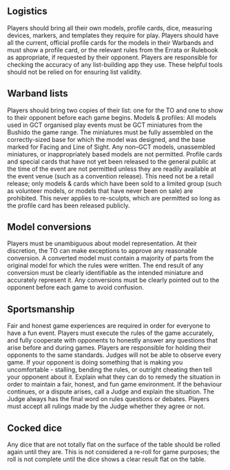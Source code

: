 ## Logistics
Players should bring all their own models, profile cards, dice, measuring devices, markers, and templates they require for play. 
Players should have all the current, official profile cards for the models in their Warbands and must show a profile card, or the relevant rules from the Errata or Rulebook as appropriate, if requested by their opponent. 
Players are responsible for checking the accuracy of any list-building app they use. These helpful tools should not be relied on for ensuring list validity.

## Warband lists
Players should bring two copies of their list: one for the TO and one to show to their opponent before each game begins. 
Models & profiles: All models used in GCT organised play events must be GCT miniatures from the Bushido the game range. The miniatures must be fully assembled on the correctly-sized base for which the model was designed, and the base marked for Facing and Line of Sight. Any non–GCT models, unassembled miniatures, or inappropriately based models are not permitted. 
Profile cards and special cards that have not yet been released to the general public at the time of the event are not permitted unless they are readily available at the event venue (such as a convention release). This need not be a retail release; only models & cards which have been sold to a limited group (such as volunteer models, or models that have never been on sale) are prohibited. This never applies to re-sculpts, which are permitted so long as the profile card has been released publicly.

## Model conversions
Players must be unambiguous about model representation. At their discretion, the TO can make exceptions to approve any reasonable conversion. A converted model must contain a majority of parts from the original model for which the rules were written. The end result of any conversion must be clearly identifiable as the intended miniature and accurately represent it. Any conversions must be clearly pointed out to the opponent before each game to avoid confusion. 

## Sportsmanship
Fair and honest game experiences are required in order for everyone to have a fun event. Players must execute the rules of the game accurately, and fully cooperate with opponents to honestly answer any questions that arise before and during games.
Players are responsible for holding their opponents to the same standards.
Judges will not be able to observe every game. If your opponent is doing something that is making you uncomfortable - stalling, bending the rules, or outright cheating then tell your opponent about it. Explain what they can do to remedy the situation in order to maintain a fair, honest, and fun game environment. If the behaviour continues, or a dispute arises, call a Judge and explain the situation. The Judge always has the final word on rules questions or debates. Players must accept all rulings made by the Judge whether they agree or not. 

## Cocked dice
Any dice that are not totally flat on the surface of the table should be rolled again until they are.
This is not considered a re-roll for game purposes; the roll is not complete until the dice shows a clear result flat on the table. 